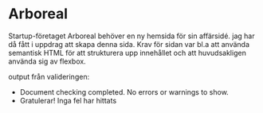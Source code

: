 # Arboreal

Startup-företaget Arboreal behöver en ny hemsida för sin affärsidé. jag har då fått i uppdrag att skapa denna sida.
Krav för sidan var bl.a  att använda semantisk HTML för att strukturera upp innehållet och att huvudsakligen använda sig av flexbox.

output från valideringen:
* Document checking completed. No errors or warnings to show.
* Gratulerar! Inga fel har hittats
